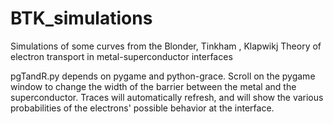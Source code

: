 BTK_simulations
===============

Simulations of some curves from the Blonder, Tinkham , Klapwikj Theory of electron transport in metal-superconductor interfaces

pgTandR.py depends on pygame and python-grace.  Scroll on the pygame window to change the width of the barrier between the metal and the superconductor. Traces will automatically refresh, and will show the various probabilities of the electrons' possible behavior at the interface.

